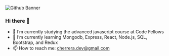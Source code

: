 
![Github Banner](https://user-images.githubusercontent.com/107902478/193394701-30ff3571-d045-4bdc-9a6d-0cb065143878.png)

### Hi there 👋

- 🔭 I’m currently studying the advanced javascript course at Code Fellows
- 🌱 I’m currently learning Mongodb, Express, React, Node.js, SQL, Bootstrap, and Redux
- 📫 How to reach me: cherrera.dev@gmail.com

<!--
**cherrera1208/cherrera1208** is a ✨ _special_ ✨ repository because its `README.md` (this file) appears on your GitHub profile.

Here are some ideas to get you started:

- 🔭 I’m currently working on ...
- 🌱 I’m currently learning Node.js, Express, SQL, React, and Redux
- 👯 I’m looking to collaborate on ...
- 🤔 I’m looking for help with ...
- 💬 Ask me about ...
- 📫 How to reach me: ...
- 😄 Pronouns: ...
- ⚡ Fun fact: ...
-->
